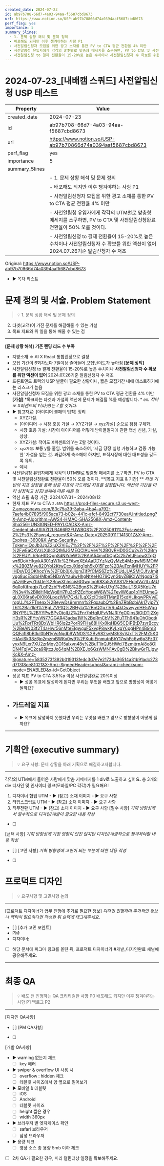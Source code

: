 ```yaml
---
created_date: 2024-07-23
id: ab97b708-66d7-4a03-94aa-f5687cbd8673
url: https://www.notion.so/USP-ab97b70866d74a0394aaf5687cbd8673
perf_flag: yes
importance: 5
summary_5lines:
  - 1. 문제 상황 해석 및 문제 정의
  - 배포해도 되지만 이후 챙겨야하는 사항 P1
  - 사전알림신청자 모집을 위한 광고 소재를 통한 PV to CTA 평균 전환율 4% 미만
  - 사전알림청 유입자에게 각각의 UTM별로 맞춤형 메세지를 소구하면, PV to CTA 및 사전알림신청완료 전환율이 50% 오를 것이다.
  - 사전알림신청 to 결제 전환율이 15-20%로 높은 수치이나 사전알림신청자 수 확보를 위한 액션이 없어 2024.07.26기준 알림신청자 수 저조
---
```


# 2024-07-23_[내배캠 스쿼드] 사전알림신청 USP 테스트

| Property | Value |
| --- | --- |
| created_date | 2024-07-23 |
| id | ab97b708-66d7-4a03-94aa-f5687cbd8673 |
| url | https://www.notion.so/USP-ab97b70866d74a0394aaf5687cbd8673 |
| perf_flag | yes |
| importance | 5 |
| summary_5lines | |
|  | - 1. 문제 상황 해석 및 문제 정의 |
|  | - 배포해도 되지만 이후 챙겨야하는 사항 P1 |
|  | - 사전알림신청자 모집을 위한 광고 소재를 통한 PV to CTA 평균 전환율 4% 미만 |
|  | - 사전알림청 유입자에게 각각의 UTM별로 맞춤형 메세지를 소구하면, PV to CTA 및 사전알림신청완료 전환율이 50% 오를 것이다. |
|  | - 사전알림신청 to 결제 전환율이 15-20%로 높은 수치이나 사전알림신청자 수 확보를 위한 액션이 없어 2024.07.26기준 알림신청자 수 저조 |

Original: https://www.notion.so/USP-ab97b70866d74a0394aaf5687cbd8673

- ▶ 목차 리스트

#  문제 정의 및 서술. Problem Statement
> 💡 1. 문제 상황 해석 및 문제 정의
2. 타겟(고객)이 가진 문제를 해결해줄 수 있는 가설
3. 목표 지표와 위 일을 통해 배울 수 있는 점

  ---
  **[문제 상황 해석]**
  **기존 랜딩 리드 수 부족**
  - 지방소재 ⇒ AI X React 통합랜딩으로 결정
  - 모집 기간이 6회차보다 7일이상 줄어들어 모집난이도가 높아짐
  **[문제 정의]**
  - 사전알림신청 to 결제 전환율이 15-20%로 높은 수치이나 **사전알림신청자 수 확보를 위한 액션이 없어** 2024.07.26기준 알림신청자 수 저조
  - 프론트엔드 트랙의 USP 발굴이 필요한 상황이나, 짧은 모집기간 내에 테스트하기에는 리스크가 높음
  - 사전알림신청자 모집을 위한 광고 소재를 통한 PV to CTA 평균 전환율 4% 미만
  **[가설]**
  *목표하는 타겟과 가설의 액션에 문제가 해결될 %를 예상합니다. *
  *ex. 적어도 X퍼센트의 Y(타겟)는 Z할 것이다.*
  - ▶ 참고자료: [아이디어 불패의 법칙] 정리
    - XYZ가설.
    - [아이디어 → 시장 호응 가설 → XYZ가설 → xyz가설] 순으로 점점 구체화.
    - 시장 호응 가설: 시장이 아이디어를 어떻게 받아들일지에 관한 핵심 신념, 가설, 상상. 
    - XYZ가설: 적어도 X퍼센트의 Y는 Z할 것이다. 
    - `xyz가설`: 보통 y를 줄임. 범위를 축소하여, ‘지금 당장 실행 가능하고 검증 가능한’ 가설을 얻는 것. 과감하게 축소해야 하지만, 표적시장에 대한 대표성을 갖도록 유의.
    - 예시
  - 사전알림청 유입자에게 각각의 UTM별로 맞춤형 메세지를 소구하면, PV to CTA 및 사전알림신청완료 전환율이 50% 오를 것이다.
  **[목표 지표 & 기간] **
  *타겟 기반의 지표 설정을 통해 성공 지표와 가드레일 지표를 설정합니다. 
액션의 기간을 미리 설정하고 성공/실패에 따른 배운 점*
  - 액션 효율 측정 기간: 2024/07/31 - 2024/08/12
  - 현재 지표
    PV to CTA `2.65%`
    https://prod-files-secure.s3.us-west-2.amazonaws.com/83c75a39-3aba-4ba4-a792-7aefe4b07895/905aca73-b02e-441c-afcf-8492cf7730ea/Untitled.png?X-Amz-Algorithm=AWS4-HMAC-SHA256&X-Amz-Content-Sha256=UNSIGNED-PAYLOAD&X-Amz-Credential=ASIAZI2LB466R2FUWBOS%2F20250911%2Fus-west-2%2Fs3%2Faws4_request&X-Amz-Date=20250911T141301Z&X-Amz-Expires=3600&X-Amz-Security-Token=IQoJb3JpZ2luX2VjEJ7%2F%2F%2F%2F%2F%2F%2F%2F%2F%2FwEaCXVzLXdlc3QtMiJGMEQCIAUVeV%2BGvRHD0GCu2vZr%2Bm%2FEUYLhRpHtDQppSdNYdeW%2BAiA54mnDiCpCs257etJFcowXTgOwr6DoVHfgykA301qW1ir%2FAwgXEAAaDDYzNzQyMzE4MzgwNSIMOWx%2B0ZMvu82OYoI2KtwDcxJXldg1ph5kO15Fzq%2BAuTcnIMHUY%2FPIHDsVD3OKhozYw%2FQb0jXJigmZjfPfCMS6Zz%2FUdJUASMlCJfvJmjtvgg8ucESdbHMbe5NDxWYauiwHhgNtKeHO76QynGbvZBjiCIWrNgdq7lS5Azj6EwyZhkUe%2BnwXhhscis6GtwqInoR8Xa52rASS17FHdnlVa2lLuMU6q0oKifraqjx7LqP2zbPfvBNS%2BgnS%2Fk4eU7g1%2BaiLTStX5KpU7dPN3v4%2BIldHNjcWg8H7Fu3cPZEqYpqaW8W%2FevlW6up1b1YEUmeGgL0X06ta6vDlOK6LpozWM7QxIJ1LqX2cIDtiqRTMatB15xdXLIkqwPRVwErgqUJ%2FTnenx%2BeywDs9mrmn%2FqxaubQ%2BnZRbBcbiAk17yip7YT6%2Bar1k9%2BgL7VPtQ%2BHyla%2BnQGp7lVRu4kCwwyynHE5Wgq3NYPSL%2BYYPwBPyOtoILi2%2Fnr7pHqlUFvVNJRIYgO0ips3iOtDTj2XgH3sR%2FYtyVN77GGAR43adsa1W%2BeRmCbV%2FuTTh941uOhObotkUu%2FprTRr8DxWbHR6lq2zPorR9FHa68HKx0lqHBG5CDjPBtD7zvrBcxv%2BeAN03f2T4aHwr56nMteEIgwguF5xvqP8wkKyLxgY6pgHPn4B9m3QQFa1I8bBtluI0bN1yVoNgdb9WNOS%2BvA82syM8hSvVJxT%2FMZ5K0HtAolSk38z6jp2mzmBWKx0w9%2FXubIEjnmutnBhY17whFc6w6p3Fz37yyxN9Lxr7XU2zrMqv2O15alxvn48y%2BuT1irQJ5HWci7BzmjtrnAi8e8OIDN4FqjVC2ca9RjtczJo64qM%2BXEJo6GzWMN1AyCgD%2BkwGrFLjqwKc&X-Amz-Signature=5835273f392b019313fedc3d7e7e2173da36514a31b91adc273d713f8ce8102f&X-Amz-SignedHeaders=host&x-amz-checksum-mode=ENABLED&x-id=GetObject
  - 성공 지표
    PV to CTA 3.5%p 이상
    사전알림완료 20%이상
    - ▶ 성공 목표에 달성하게 된다면 우리는 무엇을 배웠고 앞으로 방향성이 어떻게 될까요?
  - 가드레일 지표
    - 
    - ▶ 목표에 달성하지 못했다면 우리는 무엇을 배웠고 앞으로 방향성이 어떻게 될까요?

  ---

#  기획안 (executive summary)
> 💡 요구 사항: 문제 상황을 아래 기획으로 해결하고자합니다.

  ---
  각각의 UTM에서 들어온 사람에게 맞춤 키메세지를 1 div로 노출하고 싶어요.
  총 3개의 div 디자인 및 인사이더 링크(모바일/PC 각각)가 필요해요!
  1. 디자이너 협업 UTM
    - ▶ (참고) 소재 이미지
    - ▶ 요구 사항
  1. 타입스크립트 UTM
    - ▶ (참고) 소재 이미지
    - ▶ 요구 사항
  1. 직무전환 UTM
    - ▶ (참고) 소재 이미지
    - ▶ 요구 사항
  [필수 사항]
  *기획 방향성에서 필수적으로 디자인/개발이 필요한 내용 작성*
  - [ ] 
  [선택 사항]
  *기획 방향성에 가장 영향이 있진 않지만 디자인/개발적으로 챙겨져야할 내용 작성*
  - [ ] 
  [고민 사항]
  *기획 방향성에 고민이 되는 부분에 대한 내용 작성*
  - [ ] 

#  프로덕트 디자인
> 💡 요구사항 및 고민사항 논의

  ---
  [프로덕트 디자이너가 업무 진행에 추가로 필요한 정보]
  *디자인 진행하며 추가적인 정보나 맥락이 필요하다면 작성한 뒤 슬랙에 태그해주세요.*
  - [ ] 
  [추가 고민 포인트]
  - PM:
  - 디자이너: 
  - [ ] 해당 문서에 피그마 링크를 올린 뒤, 프로덕트 디자이너가 #개발_디자인완료 채널에 공유해주세요.

---

#  최종 QA
> 💡 배포 전 진행하는 QA
크리티컬한 사항 P0
배포해도 되지만 이후 챙겨야하는 사항 P1
백로그 P2

  ---
  [디자인 QA사항]
  - [ ] 
  [PM QA사항]
  - [ ] 
  [개발 QA사항]
  - ▶ warning 없는지 체크
    - [ ] key 에러
  - ▶ swiper & overflow UI 사용 시 
    - [ ] overflow : hidden 체크 
    - [ ] 테블릿 사이즈에서 양 옆으로 밀어보기 
  - ▶ 모바일 & 테블릿
    - [ ] iOS
    - [ ] Android
    - [ ] 테블릿 사이즈
    - [ ] height 짧은 경우 
    - [ ] width 360px 
  - ▶ 브라우저 별 엣지케이스 확인
    - [ ] safari 브라우저
    - [ ] 삼성 브라우저
  - ▶ 용량 체크
    - [ ] 영상 소스 총 용량 5mb 이하 체크 
  - [ ] 2차 QA가 필요한 경우, 미리 캘린더상 일정을 확보해주세요.
